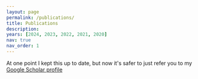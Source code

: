 ```yaml
---
layout: page
permalink: /publications/
title: Publications
description:
years: [2024, 2023, 2022, 2021, 2020]
nav: true
nav_order: 1
---
```


At one point I kept this up to date, but now it's safer to just refer you to my
[Google Scholar profile](https://scholar.google.com/citations?user=Ym3SpKgAAAAJ)

